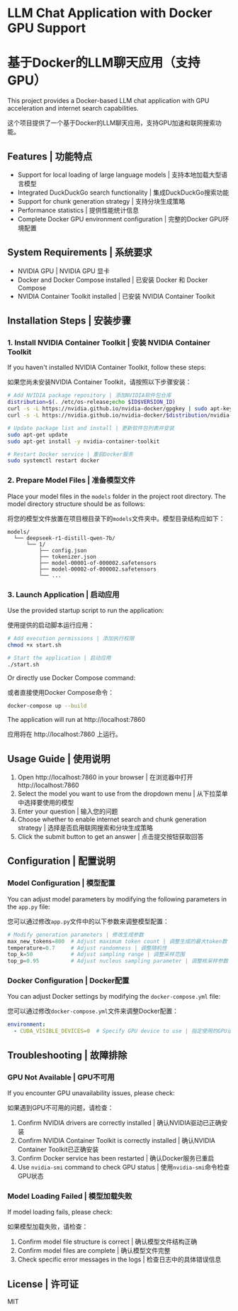 # LLM Chat Application with Docker GPU Support
# 基于Docker的LLM聊天应用（支持GPU）

This project provides a Docker-based LLM chat application with GPU acceleration and internet search capabilities.

这个项目提供了一个基于Docker的LLM聊天应用，支持GPU加速和联网搜索功能。

## Features | 功能特点

- Support for local loading of large language models | 支持本地加载大型语言模型
- Integrated DuckDuckGo search functionality | 集成DuckDuckGo搜索功能
- Support for chunk generation strategy | 支持分块生成策略
- Performance statistics | 提供性能统计信息
- Complete Docker GPU environment configuration | 完整的Docker GPU环境配置

## System Requirements | 系统要求

- NVIDIA GPU | NVIDIA GPU 显卡
- Docker and Docker Compose installed | 已安装 Docker 和 Docker Compose
- NVIDIA Container Toolkit installed | 已安装 NVIDIA Container Toolkit

## Installation Steps | 安装步骤

### 1. Install NVIDIA Container Toolkit | 安装 NVIDIA Container Toolkit

If you haven't installed NVIDIA Container Toolkit, follow these steps:

如果您尚未安装NVIDIA Container Toolkit，请按照以下步骤安装：

```bash
# Add NVIDIA package repository | 添加NVIDIA软件包仓库
distribution=$(. /etc/os-release;echo $ID$VERSION_ID)
curl -s -L https://nvidia.github.io/nvidia-docker/gpgkey | sudo apt-key add -
curl -s -L https://nvidia.github.io/nvidia-docker/$distribution/nvidia-docker.list | sudo tee /etc/apt/sources.list.d/nvidia-docker.list

# Update package list and install | 更新软件包列表并安装
sudo apt-get update
sudo apt-get install -y nvidia-container-toolkit

# Restart Docker service | 重启Docker服务
sudo systemctl restart docker
```

### 2. Prepare Model Files | 准备模型文件

Place your model files in the `models` folder in the project root directory. The model directory structure should be as follows:

将您的模型文件放置在项目根目录下的`models`文件夹中。模型目录结构应如下：

```
models/
  └── deepseek-r1-distill-qwen-7b/
      └── 1/
          ├── config.json
          ├── tokenizer.json
          ├── model-00001-of-000002.safetensors
          ├── model-00002-of-000002.safetensors
          └── ...
```

### 3. Launch Application | 启动应用

Use the provided startup script to run the application:

使用提供的启动脚本运行应用：

```bash
# Add execution permissions | 添加执行权限
chmod +x start.sh

# Start the application | 启动应用
./start.sh
```

Or directly use Docker Compose command:

或者直接使用Docker Compose命令：

```bash
docker-compose up --build
```

The application will run at http://localhost:7860

应用将在 http://localhost:7860 上运行。

## Usage Guide | 使用说明

1. Open http://localhost:7860 in your browser | 在浏览器中打开 http://localhost:7860
2. Select the model you want to use from the dropdown menu | 从下拉菜单中选择要使用的模型
3. Enter your question | 输入您的问题
4. Choose whether to enable internet search and chunk generation strategy | 选择是否启用联网搜索和分块生成策略
5. Click the submit button to get an answer | 点击提交按钮获取回答

## Configuration | 配置说明

### Model Configuration | 模型配置

You can adjust model parameters by modifying the following parameters in the `app.py` file:

您可以通过修改`app.py`文件中的以下参数来调整模型配置：

```python
# Modify generation parameters | 修改生成参数
max_new_tokens=800  # Adjust maximum token count | 调整生成的最大token数
temperature=0.7     # Adjust randomness | 调整随机性
top_k=50            # Adjust sampling range | 调整采样范围
top_p=0.95          # Adjust nucleus sampling parameter | 调整核采样参数
```

### Docker Configuration | Docker配置

You can adjust Docker settings by modifying the `docker-compose.yml` file:

您可以通过修改`docker-compose.yml`文件来调整Docker配置：

```yaml
environment:
  - CUDA_VISIBLE_DEVICES=0  # Specify GPU device to use | 指定使用的GPU设备
```

## Troubleshooting | 故障排除

### GPU Not Available | GPU不可用

If you encounter GPU unavailability issues, please check:

如果遇到GPU不可用的问题，请检查：

1. Confirm NVIDIA drivers are correctly installed | 确认NVIDIA驱动已正确安装
2. Confirm NVIDIA Container Toolkit is correctly installed | 确认NVIDIA Container Toolkit已正确安装
3. Confirm Docker service has been restarted | 确认Docker服务已重启
4. Use `nvidia-smi` command to check GPU status | 使用`nvidia-smi`命令检查GPU状态

### Model Loading Failed | 模型加载失败

If model loading fails, please check:

如果模型加载失败，请检查：

1. Confirm model file structure is correct | 确认模型文件结构正确
2. Confirm model files are complete | 确认模型文件完整
3. Check specific error messages in the logs | 检查日志中的具体错误信息

## License | 许可证

MIT
